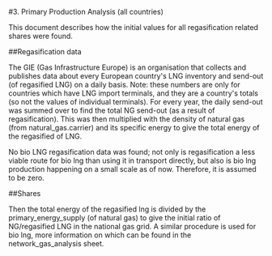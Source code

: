 #3. Primary Production Analysis (all countries)

This document describes how the initial values for all regasification related shares were found. 

##Regasification data

The GIE (Gas Infrastructure Europe) is an organisation that collects and publishes data about every European country's LNG inventory and send-out (of regasified LNG) on a daily basis. Note: these numbers are only for countries which have LNG import terminals, and they are a country's totals (so not the values of individual terminals). For every year, the daily send-out was summed over to find the total NG send-out (as a result of regasification). This was then multiplied with the density of natural gas (from natural_gas.carrier) and its specific energy to give the total energy of the regasified of LNG. 

No bio LNG regasification data was found; not only is regasification a less viable route for bio lng than using it in transport directly, but also is bio lng production happening on a small scale as of now. Therefore, it is assumed to be zero.

##Shares

Then the total energy of the regasified lng is divided by the primary_energy_supply (of natural gas) to give the initial ratio of NG/regasified LNG in the national gas grid. A similar procedure is used for bio lng, more information on which can be found in the network_gas_analysis sheet.